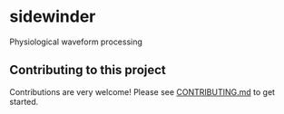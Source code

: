 # sidewinder

Physiological waveform processing


## Contributing to this project

Contributions are very welcome! Please see [CONTRIBUTING.md](./CONTRIBUTING.md) to get started.
